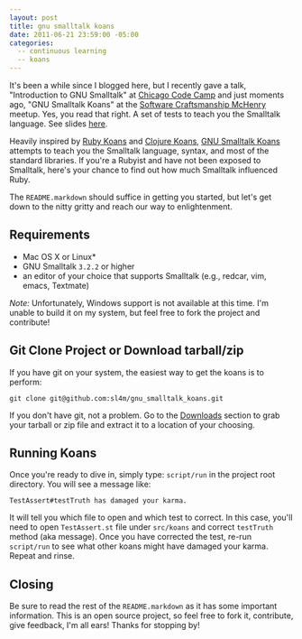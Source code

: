 ```yaml
---
layout: post
title: gnu smalltalk koans
date: 2011-06-21 23:59:00 -05:00
categories:
  -- continuous learning
  -- koans
---
```


It's been a while since I blogged here, but I recently gave a talk, "Introduction to GNU Smalltalk" at [Chicago Code Camp](http://chicagocodecamp.com/sessions/114) and just moments ago, "GNU Smalltalk Koans" at the [Software Craftsmanship McHenry](http://mchenry.softwarecraftsmanship.org/#!/introduction-to-smalltalk-by-steve-kim) meetup.  Yes, you read that right.  A set of tests to teach you the Smalltalk language.  See slides [here](http://smalltalk.heroku.com/).

Heavily inspired by [Ruby Koans](http://skim.la/2010/03/29/ruby-koans-is-awesome) and [Clojure Koans](http://skim.la/2010/07/28/clojure-koans-is-awesome), [GNU Smalltalk Koans](https://github.com/sl4m/gnu_smalltalk_koans) attempts to teach you the Smalltalk language, syntax, and most of the standard libraries.  If you're a Rubyist and have not been exposed to Smalltalk, here's your chance to find out how much Smalltalk influenced Ruby.

The `README.markdown` should suffice in getting you started, but let's get down to the nitty gritty and reach our way to enlightenment.

## Requirements

* Mac OS X or Linux\*
* GNU Smalltalk `3.2.2` or higher
* an editor of your choice that supports Smalltalk (e.g., redcar, vim, emacs, Textmate)

*Note:* Unfortunately, Windows support is not available at this time.  I'm unable to build it on my system, but feel free to fork the project and contribute!

## Git Clone Project or Download tarball/zip

If you have git on your system, the easiest way to get the koans is to perform:

`git clone git@github.com:sl4m/gnu_smalltalk_koans.git`

If you don't have git, not a problem.  Go to the [Downloads](https://github.com/sl4m/gnu_smalltalk_koans/archives/master) section to grab your tarball or zip file and extract it to a location of your choosing.

## Running Koans

Once you're ready to dive in, simply type: `script/run` in the project root directory.  You will see a message like:

`TestAssert#testTruth has damaged your karma.`

It will tell you which file to open and which test to correct.  In this case, you'll need to open `TestAssert.st` file under `src/koans` and correct `testTruth` method (aka message).  Once you have corrected the test, re-run `script/run` to see what other koans might have damaged your karma.  Repeat and rinse.

## Closing

Be sure to read the rest of the `README.markdown` as it has some important information.  This is an open source project, so feel free to fork it, contribute, give feedback, I'm all ears!  Thanks for stopping by!

